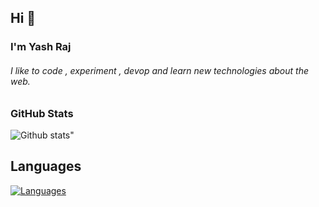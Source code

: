 <h2>Hi 🙌</h2>
<h3> I'm Yash Raj</h3>
<h6>I like to code , experiment , devop and learn new technologies about the web.</h6>
<h3>GitHub Stats</h3>

![Github stats](https://github-readme-stats.vercel.app/api?username=the-coderYash)"

<h2>Languages</h2>

 [![Languages](https://skillicons.dev/icons?i=js,html,css,python,java)](https://skillicons.dev)
<!--
**the-coderYash/the-coderYash** is a ✨ _special_ ✨ repository because its `README.md` (this file) appears on your GitHub profile.

Here are some ideas to get you started:

- 🔭 I’m currently working on ...
- 🌱 I’m currently learning ...
- 👯 I’m looking to collaborate on ...
- 🤔 I’m looking for help with ...
- 💬 Ask me about ...
- 📫 How to reach me: ...
- 😄 Pronouns: ...
- ⚡ Fun fact: ...
-->
